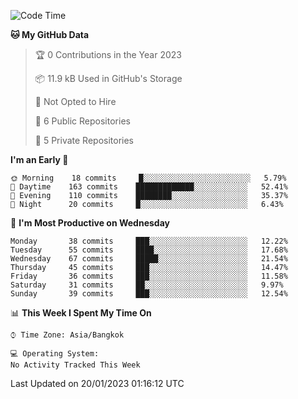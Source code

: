 <!--START_SECTION:waka-->
![Code Time](http://img.shields.io/badge/Code%20Time-1%2C483%20hrs%201%20min-blue)

**🐱 My GitHub Data** 

> 🏆 0 Contributions in the Year 2023
 > 
> 📦 11.9 kB Used in GitHub's Storage 
 > 
> 🚫 Not Opted to Hire
 > 
> 📜 6 Public Repositories 
 > 
> 🔑 5 Private Repositories  
 > 
**I'm an Early 🐤** 

```text
🌞 Morning    18 commits     █░░░░░░░░░░░░░░░░░░░░░░░░   5.79% 
🌆 Daytime    163 commits    █████████████░░░░░░░░░░░░   52.41% 
🌃 Evening    110 commits    ████████░░░░░░░░░░░░░░░░░   35.37% 
🌙 Night      20 commits     █░░░░░░░░░░░░░░░░░░░░░░░░   6.43%

```
📅 **I'm Most Productive on Wednesday** 

```text
Monday       38 commits     ███░░░░░░░░░░░░░░░░░░░░░░   12.22% 
Tuesday      55 commits     ████░░░░░░░░░░░░░░░░░░░░░   17.68% 
Wednesday    67 commits     █████░░░░░░░░░░░░░░░░░░░░   21.54% 
Thursday     45 commits     ███░░░░░░░░░░░░░░░░░░░░░░   14.47% 
Friday       36 commits     ███░░░░░░░░░░░░░░░░░░░░░░   11.58% 
Saturday     31 commits     ██░░░░░░░░░░░░░░░░░░░░░░░   9.97% 
Sunday       39 commits     ███░░░░░░░░░░░░░░░░░░░░░░   12.54%

```


📊 **This Week I Spent My Time On** 

```text
⌚︎ Time Zone: Asia/Bangkok

💻 Operating System: 
No Activity Tracked This Week

```


 Last Updated on 20/01/2023 01:16:12 UTC
<!--END_SECTION:waka-->